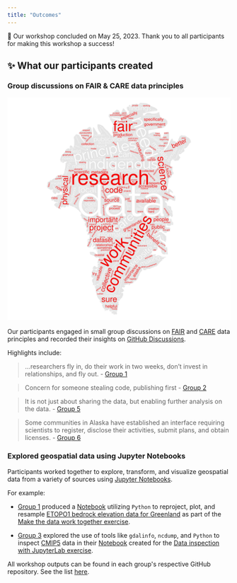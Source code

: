 ```yaml
---
title: "Outcomes"
---
```


🎉 Our workshop concluded on May 25, 2023. Thank you to all participants for making this
workshop a success!


## ✨ What our participants created

### Group discussions on FAIR & CARE data principles

![Word cloud produced from participant's insights](/_media/fair-care-wordcloud.png)

Our participants engaged in small group discussions on
[FAIR](https://www.go-fair.org/fair-principles/) and
[CARE](https://www.gida-global.org/care) data principles and recorded their insights on
[GitHub Discussions](https://github.com/orgs/qgreenland-workshop-2023-researcher/discussions/categories/fair-care).

Highlights include:

> ...researchers fly in, do their work in two weeks, don’t invest in
> relationships, and fly out. - [Group
> 1](https://github.com/orgs/qgreenland-workshop-2023-researcher/discussions/150)

> Concern for someone stealing code, publishing first - [Group
> 2](https://github.com/orgs/qgreenland-workshop-2023-researcher/discussions/148)

> It is not just about sharing the data, but enabling further analysis on the
> data. - [Group
> 5](https://github.com/orgs/qgreenland-workshop-2023-researcher/discussions/146)

> Some communities in Alaska have established an interface requiring scientists
> to register, disclose their activities, submit plans, and obtain licenses. -
> [Group
> 6](https://github.com/orgs/qgreenland-workshop-2023-researcher/discussions/149)



### Explored geospatial data using Jupyter Notebooks

Participants worked together to explore, transform, and visualize geospatial
data from a variety of sources using [Jupyter Notebooks](https://jupyter.org/).

For example:

* [Group 1](https://github.com/qgreenland-workshop-2023-researcher/group-one)
  produced a
  [Notebook](https://github.com/qgreenland-workshop-2023-researcher/group-one/blob/main/Python_ds_analysis.ipynb)
  utilizing `Python` to reproject, plot, and resample [ETOPO1 bedrock elevation
  data for Greenland](/content/example-data/etopo1_bedrock_elevation) as part of
  the [Make the data work together
  exercise](/content/exercises/data-compatibility.md).

* [Group 3](https://github.com/qgreenland-workshop-2023-researcher/group-three)
  explored the use of tools like `gdalinfo`, `ncdump`, and `Python` to inspect
  [CMIP5](https://psl.noaa.gov/ipcc/ocn/ccwp.html) data in their
  [Notebook](https://github.com/qgreenland-workshop-2023-researcher/group-three/blob/main/exercise_inspect_data.ipynb)
  created for the [Data inspection with JupyterLab
  exercise](/content/exercises/data-inspection-with-jupyterlab/index.md).

All workshop outputs can be found in each group's respective GitHub
repository. See the list
[here](https://github.com/orgs/qgreenland-workshop-2023-researcher/repositories?q=group-&type=all&language=&sort=).
